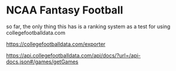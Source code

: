 # NCAA Fantasy Football

so far, the only thing this has is a ranking system as a test for using collegefootballdata.com

https://collegefootballdata.com/exporter

https://api.collegefootballdata.com/api/docs/?url=/api-docs.json#/games/getGames
